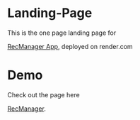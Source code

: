 # Landing-Page

This is the one page landing page for <p><a href="https://recmanager-app.onrender.com" target="_blank">RecManager App</a>, deployed on render.com</p>

# Demo
Check out the page here <p><a href="https://recmanager-site.onrender.com" target="_blank">RecManager</a>.</p>
